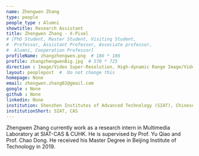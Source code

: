 ```yaml
---
name: Zhengwen Zhang
type: people
people_type : Alumni
showtitle: Research Assistant
title: Zhengwen Zhang - X-Pixel
# [PhD Student, Master Student, Visiting Student,
#  Professor, Assistant Professor, Associate professor,
#  Alumni, Cooperation Professor]
profileName: zhangzhengwen.png  # 186 * 186
profile: zhangzhengwenBig.jpg  # 570 * 725
direction : Image/Video Super-Resolution, High-dynamic Range Image/Video and Machine Learning
layout: peoplepost  #  Do not change this
homepage: None
email: zhengwen.zhang02@gmail.com
google : None
github : None
linkedin: None
institution: Shenzhen Institutes of Advanced Technology (SIAT), Chinese Academy of Sciences (CAS)
institutionShort: SIAT, CAS
---
```

Zhengwen Zhang currently work as a research intern in Multimedia Laboratory at SIAT-CAS & CUHK. He is supervised by Prof. Yu Qiao and Prof. Chao Dong. He received his Master Degree in Beijing Institute of Technology in 2019. 
